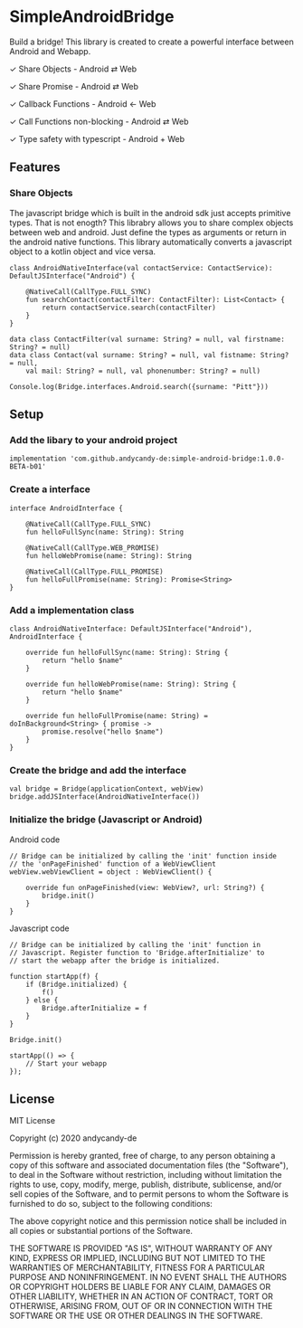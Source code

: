 # SimpleAndroidBridge

Build a bridge! This library is created to create a powerful interface between Android and Webapp.

✓ Share Objects - Android ⇄ Web

✓ Share Promise - Android ⇄ Web

✓ Callback Functions - Android ← Web

✓ Call Functions non-blocking - Android ⇄ Web

✓ Type safety with typescript - Android + Web

## Features

### Share Objects

The javascript bridge which is built in the android sdk just accepts primitive types. That is not enogth? This librabry allows you to share complex objects between web and android. Just define the types as arguments or return in the android native functions. This library automatically converts a javascript object to a kotlin object and vice versa.

```
class AndroidNativeInterface(val contactService: ContactService): DefaultJSInterface("Android") {

    @NativeCall(CallType.FULL_SYNC)
    fun searchContact(contactFilter: ContactFilter): List<Contact> {
        return contactService.search(contactFilter)
    }
}

data class ContactFilter(val surname: String? = null, val firstname: String? = null)
data class Contact(val surname: String? = null, val fistname: String? = null,
    val mail: String? = null, val phonenumber: String? = null)
```

```
Console.log(Bridge.interfaces.Android.search({surname: "Pitt"}))
```

## Setup

### Add the libary to your android project

```
implementation 'com.github.andycandy-de:simple-android-bridge:1.0.0-BETA-b01'
```

### Create a interface

```
interface AndroidInterface {

    @NativeCall(CallType.FULL_SYNC)
    fun helloFullSync(name: String): String

    @NativeCall(CallType.WEB_PROMISE)
    fun helloWebPromise(name: String): String

    @NativeCall(CallType.FULL_PROMISE)
    fun helloFullPromise(name: String): Promise<String>
}
```

### Add a implementation class

```
class AndroidNativeInterface: DefaultJSInterface("Android"), AndroidInterface {

    override fun helloFullSync(name: String): String {
        return "hello $name"
    }

    override fun helloWebPromise(name: String): String {
        return "hello $name"
    }

    override fun helloFullPromise(name: String) = doInBackground<String> { promise ->
        promise.resolve("hello $name")
    }
}
```

### Create the bridge and add the interface

```
val bridge = Bridge(applicationContext, webView)
bridge.addJSInterface(AndroidNativeInterface())
```

### Initialize the bridge (Javascript or Android)

Android code

```
// Bridge can be initialized by calling the 'init' function inside
// the 'onPageFinished' function of a WebViewClient
webView.webViewClient = object : WebViewClient() {

    override fun onPageFinished(view: WebView?, url: String?) {
        bridge.init()
    }
}
```

Javascript code

```
// Bridge can be initialized by calling the 'init' function in
// Javascript. Register function to 'Bridge.afterInitialize' to
// start the webapp after the bridge is initialized.

function startApp(f) {
    if (Bridge.initialized) {
        f()
    } else {
        Bridge.afterInitialize = f
    }
}

Bridge.init()

startApp(() => {
    // Start your webapp
});
```

## License

MIT License

Copyright (c) 2020 andycandy-de

Permission is hereby granted, free of charge, to any person obtaining a copy
of this software and associated documentation files (the "Software"), to deal
in the Software without restriction, including without limitation the rights
to use, copy, modify, merge, publish, distribute, sublicense, and/or sell
copies of the Software, and to permit persons to whom the Software is
furnished to do so, subject to the following conditions:

The above copyright notice and this permission notice shall be included in all
copies or substantial portions of the Software.

THE SOFTWARE IS PROVIDED "AS IS", WITHOUT WARRANTY OF ANY KIND, EXPRESS OR
IMPLIED, INCLUDING BUT NOT LIMITED TO THE WARRANTIES OF MERCHANTABILITY,
FITNESS FOR A PARTICULAR PURPOSE AND NONINFRINGEMENT. IN NO EVENT SHALL THE
AUTHORS OR COPYRIGHT HOLDERS BE LIABLE FOR ANY CLAIM, DAMAGES OR OTHER
LIABILITY, WHETHER IN AN ACTION OF CONTRACT, TORT OR OTHERWISE, ARISING FROM,
OUT OF OR IN CONNECTION WITH THE SOFTWARE OR THE USE OR OTHER DEALINGS IN THE
SOFTWARE.
